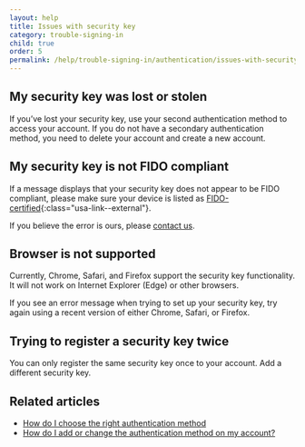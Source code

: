 ```yaml
---
layout: help
title: Issues with security key
category: trouble-signing-in
child: true
order: 5
permalink: /help/trouble-signing-in/authentication/issues-with-security-key/
---
```


## My security key was lost or stolen

If you’ve lost your security key, use your second authentication method to access your account. If you do not have a secondary authentication method, you need to delete your account and create a new account.

## My security key is not FIDO compliant

If a message displays that your security key does not appear to be FIDO compliant, please make sure your device is listed as [FIDO-certified](https://fidoalliance.org/certification/fido-certified-products/){:class="usa-link--external"}.

If you believe the error is ours, please [contact us](/contact/).

## Browser is not supported

Currently, Chrome, Safari, and Firefox support the security key functionality. It will not work on Internet Explorer (Edge) or other browsers.

If you see an error message when trying to set up your security key, try again using a recent version of either Chrome, Safari,  or Firefox.

## Trying to register a security key twice

You can only register the same security key once to your account. Add a different security key.

## Related articles

* [How do I choose the right authentication method](#)
* [How do I add or change the authentication method on my account?](/help/manage-your-account/add-or-change-your-authentication-method/)
